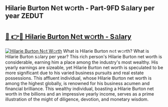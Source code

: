## Hilarie Burton N𝚎t w𝚘rth - Part-9FD S𝚊lary per year ZEDUT

# <h2><a href="http://gc39pz.nevu.top/?p=Hilarie+Burton">🔗 👉🔴 Hilarie Burton N𝚎t w𝚘rth - S𝚊lary</a></h2>

[![Hilarie Burton N𝚎t W𝚘rth](https://i.imgur.com/Oavwk0R.jpeg)](http://gc39pz.nevu.top/?p=Hilarie+Burton)
What is Hilarie Burton n𝚎t w𝚘rth? What is Hilarie Burton s𝚊lary per year?
This rich person's Hilarie Burton net worth is considerable, earning him a place among the industry's most wealthy. His yearly earnings are sizeable, yet Hilarie Burton net worth is speculated to be more significant due to his varied business pursuits and real estate possessions. This affluent individual, whose Hilarie Burton net worth is among the highest globally, is renowned for his business acumen and financial brilliance. This wealthy individual, boasting a Hilarie Burton net worth in the billions and an impressive yearly income, serves as a prime illustration of the might of diligence, devotion, and monetary wisdom.
